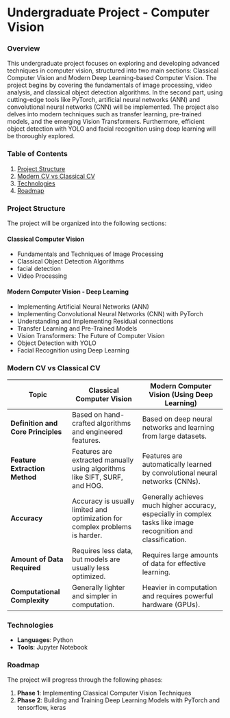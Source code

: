 # Undergraduate Project - Computer Vision

### Overview

This undergraduate project focuses on exploring and developing advanced techniques in computer vision, structured into two main sections: Classical Computer Vision and Modern Deep Learning-based Computer Vision. The project begins by covering the fundamentals of image processing, video analysis, and classical object detection algorithms. In the second part, using cutting-edge tools like PyTorch, artificial neural networks (ANN) and convolutional neural networks (CNN) will be implemented. The project also delves into modern techniques such as transfer learning, pre-trained models, and the emerging Vision Transformers. Furthermore, efficient object detection with YOLO and facial recognition using deep learning will be thoroughly explored.

### Table of Contents

1.  [Project Structure](#project-structure)
2.  [Modern CV vs Classical CV](#modern-cv-vs-classical-cv)
3.  [Technologies](#technologies)
4.  [Roadmap](#roadmap)

### Project Structure

The project will be organized into the following sections:
#### Classical Computer Vision
- Fundamentals and Techniques of Image Processing
- Classical Object Detection Algorithms
- facial detection
- Video Processing
#### Modern Computer Vision - Deep Learning
- Implementing Artificial Neural Networks (ANN)
- Implementing Convolutional Neural Networks (CNN) with PyTorch
- Understanding and Implementing Residual connections
- Transfer Learning and Pre-Trained Models
- Vision Transformers: The Future of Computer Vision
- Object Detection with YOLO
- Facial Recognition using Deep Learning

### Modern CV vs Classical CV

| **Topic**                          | **Classical Computer Vision**                                                | **Modern Computer Vision (Using Deep Learning)**                                                                |
|-----------------|-----------------------|---------------------------------|
| **Definition and Core Principles** | Based on hand-crafted algorithms and engineered features.                    | Based on deep neural networks and learning from large datasets.                                                 |
| **Feature Extraction Method**      | Features are extracted manually using algorithms like SIFT, SURF, and HOG.   | Features are automatically learned by convolutional neural networks (CNNs).                                     |
| **Accuracy**                       | Accuracy is usually limited and optimization for complex problems is harder. | Generally achieves much higher accuracy, especially in complex tasks like image recognition and classification. |
| **Amount of Data Required**        | Requires less data, but models are usually less optimized.                   | Requires large amounts of data for effective learning.                                                          |
| **Computational Complexity**       | Generally lighter and simpler in computation.                                | Heavier in computation and requires powerful hardware (GPUs).                                                   |


### Technologies

-   **Languages**: Python
-   **Tools**: Jupyter Notebook

### Roadmap

The project will progress through the following phases:
1. **Phase 1**: Implementing Classical Computer Vision Techniques
2. **Phase 2**: Building and Training Deep Learning Models with PyTorch and tensorflow, keras
